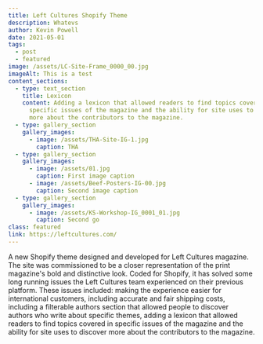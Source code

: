 ```yaml
---
title: Left Cultures Shopify Theme
description: Whatevs
author: Kevin Powell
date: 2021-05-01
tags:
  - post
  - featured
image: /assets/LC-Site-Frame_0000_00.jpg
imageAlt: This is a test
content_sections:
  - type: text_section
    title: Lexicon
    content: Adding a lexicon that allowed readers to find topics covered in
      specific issues of the magazine and the ability for site uses to discover
      more about the contributors to the magazine.
  - type: gallery_section
    gallery_images:
      - image: /assets/THA-Site-IG-1.jpg
        caption: THA
  - type: gallery_section
    gallery_images:
      - image: /assets/01.jpg
        caption: First image caption
      - image: /assets/Beef-Posters-IG-00.jpg
        caption: Second image caption
  - type: gallery_section
    gallery_images:
      - image: /assets/KS-Workshop-IG_0001_01.jpg
        caption: Second go
class: featured
link: https://leftcultures.com/
---
```


A new Shopify theme designed and developed for Left Cultures magazine. The site was commissioned to be a closer representation of the print magazine's bold and distinctive look. Coded for Shopify, it has solved some long running issues the Left Cultures team experienced on their previous platform. These issues included: making the experience easier for international customers, including accurate and fair shipping costs, including a filterable authors section that allowed people to discover authors who write about specific themes, adding a lexicon that allowed readers to find topics covered in specific issues of the magazine and the ability for site uses to discover more about the contributors to the magazine.